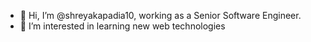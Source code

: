 - 👋 Hi, I’m @shreyakapadia10, working as a Senior Software Engineer.
- 👀 I’m interested in learning new web technologies

<!---
shreyakapadia10/shreyakapadia10 is a ✨ special ✨ repository because its `README.md` (this file) appears on your GitHub profile.
You can click the Preview link to take a look at your changes.
--->
